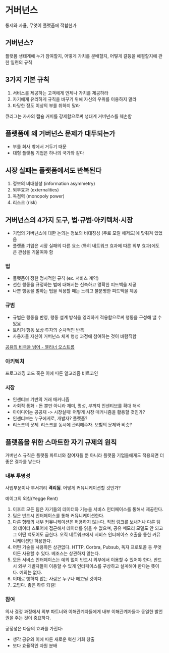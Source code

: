 # 거버넌스

통제와 자율, 무엇이 플랫폼에 적합한가

## 거버넌스?

플랫폼 생태계에 누가 참여할지, 어떻게 가치를 분배할지, 어떻게 갈등을 해결할지에 관한 일련의 규칙

## 3가지 기본 규칙

1. 서비스를 제공하는 고객에게 언제나 가치를 제공하라
2. 자기에게 유리하게 규칙을 바꾸기 위해 자신의 우위를 이용하지 말라
3. 타당한 정도 이상의 부를 취하지 말라

큐리그는 자사의 캡슐 커피를 강제함으로써 생태계 거버넌스를 훼손함

## 플랫폼에 왜 거버넌스 문제가 대두되는가

- 부를 회사 밖에서 거두기 때문
- 대형 플랫폼 기업은 하나의 국가와 같다

## 시장 실패는 플랫폼에서도 반복된다

1. 정보의 비대칭성 (information asymmetry)
2. 외부효과 (externalities)
3. 독점력 (monopoly power)
4. 리스크 (risk)

## 거버넌스의 4가지 도구, 법·규범·아키텍처·시장

- 기업의 거버넌스에 대한 논의는 정보의 비대칭성 (주로 모럴 해저드)에 맞춰져 있었음
- 플랫폼 기업은 시장 실패의 다른 요소 (특히 네트워크 효과에 따른 외부 효과)에도 큰 관심을 기울여야 함

### 법

- 플랫폼이 정한 명시적인 규칙 (ex. 서비스 계약)
- 선한 행동을 규정하는 법에 대해서는 신속하고 명확한 피드백을 제공
- 나쁜 행동을 벌하는 법을 적용할 때는 느리고 불분명한 피드백을 제공

### 규범

- 규범은 행동을 반영, 행동 설계 방식을 영리하게 적용함으로써 행동을 구성해 낼 수 있음
- 트리거·행동·보상·투자의 순차적인 반복
- 사용자들 자신이 거버넌스 체계 형성 과정에 참여하는 것이 바람직함

[공유의 비극을 넘어 - 엘리너 오스트롬](http://www.kyobobook.co.kr/product/detailViewKor.laf?barcode=9788925539881)

### 아키텍처

프로그래밍 코드 혹은 이에 따른 알고리즘
비트코인

### 시장

- 인센티브 기반의 거래 매커니즘
- 사회적 통화 - 돈 뿐만 아니라 재미, 명성, 부까지 인센티브를 확대 해석
- 아이디어는 공공재 -> 시장실패! 어떻게 시장 매커니즘을 활용할 것인가?
- 인센티브는 누구에게로, 개발자? 플랫폼?
- 리스크의 문제. 리스크를 동시에 관리해주자. 보험의 문제와 비슷?

## 플랫폼을 위한 스마트한 자기 규제의 원칙

거버넌스 규칙은 플랫폼 파트너와 참여자들 뿐 아니라 플랫폼 기업들에게도 적용되면 더 좋은 결과를 낳는다

### 내부 투명성

사업부문이나 부서끼리 **격리됨**. 어떻게 커뮤니케이션할 것인가?

예이그의 외침(Yegge Rent)

1. 이후로 모든 팀은 자기들의 데이터와 기능을 서비스 인터페이스를 통해서 제공한다.
2. 팀은 반드시 인터페이스를 통해 커뮤니케이션한다.
3. 다른 형태의 내부 커뮤니케이션은 허용하지 않는다. 직접 링크를 보내거나 다른 팀의 데이터 스토어에 접근해서 데이터를 읽을 수 없으며, 공유 메모리 모델도 안 되고 그 어떤 백도어도 금한다. 오직 네트워크에서 서비스 인터페이스 호출을 통한 커뮤니케이션만 허용한다.
4. 어떤 기술을 사용하든 상관없다. HTTP, Corbra, Pubsub, 독자 프로토콜 등 무엇이든 사용할 수 있다. 베조스는 상관하지 않는다.
5. 모든 서비스 인터페이스는 예외 없이 반드시 외부에서 이용할 수 있어야 한다. 반드시 외부 개발자들이 이용할 수 있게 인터페이스를 구상하고 설계해야 한다는 뜻이다. 예외는 없다.
6. 이대로 행하지 않는 사람은 누구나 해고될 것이다.
7. 고맙다. 좋은 하루 되길!

### 참여

의사 결정 과정에서 외부 파트너와 이해관계자들에게 내부 이해관계자들과 동일한 발언권을 주는 것이 중요하다.

공정성은 다음의 효과를 가진다:

- 생각 공유와 이에 따른 새로운 혁신 기회 창출
- 보다 효율적인 자원 분배
